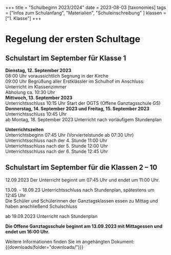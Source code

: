 +++
title = "Schulbeginn 2023/2024"
date = 2023-08-03
[taxonomies]
tags = ["Infos zum Schulanfang", "Materialien", "Schuleinschreibung" ]
klassen = ["1. Klasse"]
+++




# Regelung der ersten Schultage
## Schulstart im September für Klasse 1
**Dienstag, 12. September 2023**  
08:00 Uhr voraussichtlich Segnung in der Kirche  
09:00 Uhr Begrüßung aller Erstklässler im Schulhof im Anschluss: Unterricht im Klassenzimmer  
Abholung ca. 10:30 Uhr  
**Mittwoch, 13. September 2023**  
Unterrichtsschluss 10:15 Uhr 
Start der OGTS (Offene Ganztagsschule GS)
**Donnerstag, 14. September 2023 und Freitag, 15. September 2023**  
Unterrichtsschluss 10:45 Uhr  
ab Montag, 18. September 2023 Unterricht nach vorläufigem Stundenplan

<!-- more -->

**Unterrichtszeiten**  
Unterrichtsbeginn 07:45 Uhr (Vorviertelstunde ab 07:30 Uhr)      
Unterrichtsschluss nach der 4. Stunde 11:00 Uhr  
Unterrichtsschluss nach der 5. Stunde 12:00 Uhr  
Unterrichtsschluss nach der 6. Stunde 12:45 Uhr  


## Schulstart im September für die Klassen 2 – 10

12.09.2023 Der Unterricht beginnt um 07:45 Uhr und endet um 11:00 Uhr.

13.09. - 18.09.23 Unterrichtsschluss nach Stundenplan, spätestens um 12:45 Uhr  
Die Schüler und Schülerinnen der Ganztagsklassen essen zu Mittag und haben anschließend Schulschluss

ab 19.09.2023 Unterricht nach Stundenplan

**Die Offene Ganztagsschule beginnt am 13.09.2023 mit Mittagessen und endet um 16:00 Uhr.**

Weitere Informationen finden Sie im angehängten Dokument:
{{downloads(folder="downloads/")}} 
